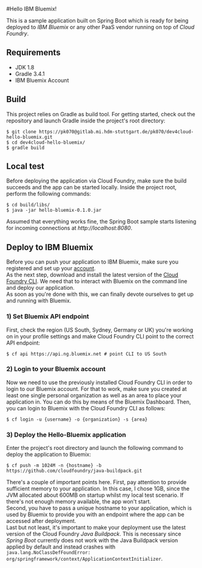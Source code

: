 
#Hello IBM Bluemix!

This is a sample application built on Spring Boot which is ready for
being deployed to *IBM Bluemix* or any other PaaS vendor running on top
of *Cloud Foundry*.


## Requirements

* JDK 1.8
* Gradle 3.4.1
* IBM Bluemix Account


## Build

This project relies on Gradle as build tool. For getting started, check
out the repository and launch Gradle inside the project's root directory:

```
$ git clone https://pk070@gitlab.mi.hdm-stuttgart.de/pk070/dev4cloud-hello-bluemix.git
$ cd dev4cloud-hello-bluemix/
$ gradle build
```

## Local test

Before deploying the application via Cloud Foundry, make sure the build
succeeds and the app can be started locally. Inside the project root, perform
the following commands:

```
$ cd build/libs/
$ java -jar hello-bluemix-0.1.0.jar
```

Assumed that everything works fine, the Spring Boot sample starts 
listening for incoming connections at *http://localhost:8080*.


## Deploy to IBM Bluemix

Before you can push your application to IBM Bluemix, make sure you
registered and set up your [account](https://www.ibm.com/cloud-computing/bluemix/).  
As the next step, download and install the 
latest version of the [Cloud Foundry CLI](https://github.com/cloudfoundry/cli/releases).
We need that to interact with Bluemix on the command line and deploy
our application.   
As soon as you're done with this, we can finally devote ourselves to get
up and running with Bluemix.


### 1) Set Bluemix API endpoint
First, check the region (US South, Sydney, Germany or UK) you're working on in your profile
settings and make Cloud Foundry CLI point to the correct API endpoint:

```
$ cf api https://api.ng.bluemix.net # point CLI to US South
```


### 2) Login to your Bluemix account
Now we need to use the previously installed Cloud Foundry CLI in order to login
to our Bluemix account. For that to work, make sure you created at least
one single personal organization as well as an area to place your application in. You can do
this by means of the Bluemix Dashboard.
Then, you can login to Bluemix with the Cloud Foundry CLI as follows:

```
$ cf login -u {username} -o {organization} -s {area}
```


### 3) Deploy the Hello-Bluemix application

Enter the project's root directory and launch the following command to deploy the 
application to Bluemix:

```
$ cf push -m 1024M -n {hostname} -b https://github.com/cloudfoundry/java-buildpack.git 
```

There's a couple of important points here. First, pay attention to provide sufficient memory
to your application. In this case, I chose 1GB, since the JVM allocated about 600MB on startup
whilst my local test scenario. If there's not enough memory available, the app won't start.  
Second, you have to pass a unique hostname to your application, which is used by Bluemix to
provide you with an endpoint where the app can be accessed after deployment.  
Last but not least, it's important to make your deployment use the latest version of the
Cloud Foundry *Java Buildpack*. This is necessary since *Spring Boot* currently does not work
with the Java Buildpack version applied by default and instead crashes with 
`java.lang.NoClassDefFoundError: org/springframework/context/ApplicationContextInitializer`.


